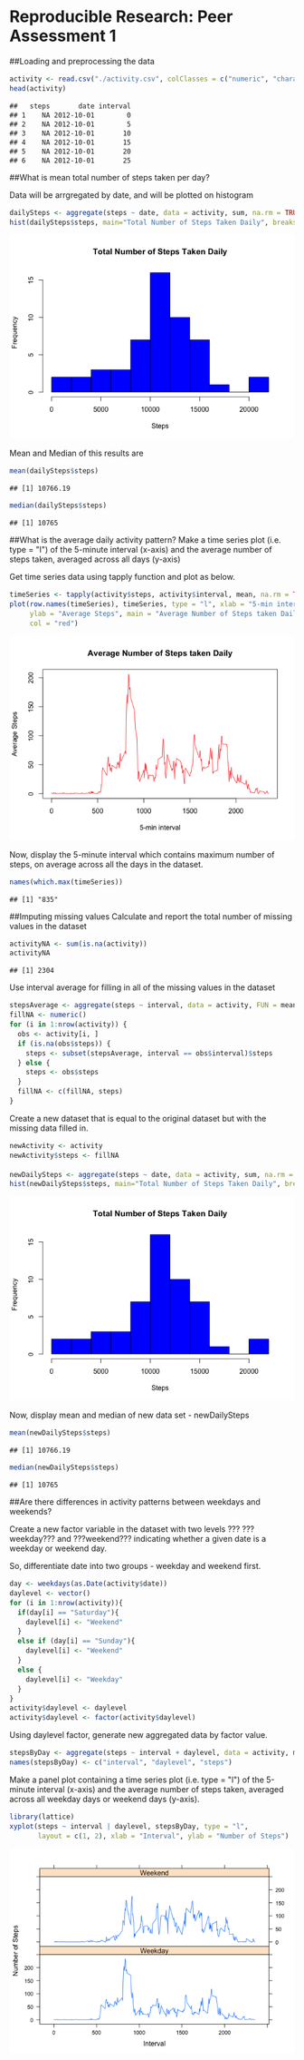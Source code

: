 # Reproducible Research: Peer Assessment 1

##Loading and preprocessing the data

```r
activity <- read.csv("./activity.csv", colClasses = c("numeric", "character", "numeric"))
head(activity)
```

```
##   steps       date interval
## 1    NA 2012-10-01        0
## 2    NA 2012-10-01        5
## 3    NA 2012-10-01       10
## 4    NA 2012-10-01       15
## 5    NA 2012-10-01       20
## 6    NA 2012-10-01       25
```


##What is mean total number of steps taken per day?

Data will be arrgregated by date, and will be plotted on histogram

```r
dailySteps <- aggregate(steps ~ date, data = activity, sum, na.rm = TRUE)
hist(dailySteps$steps, main="Total Number of Steps Taken Daily", breaks=10, xlab="Steps", ylab="Frequency", col="Blue")
```

![](PA1_template_files/figure-html/unnamed-chunk-2-1.png) 

Mean and Median of this results are

```r
mean(dailySteps$steps)
```

```
## [1] 10766.19
```

```r
median(dailySteps$steps)
```

```
## [1] 10765
```


##What is the average daily activity pattern?
Make a time series plot (i.e. type = "l") of the 5-minute interval (x-axis) and the average number of steps taken, averaged across all days (y-axis)

Get time series data using tapply function and plot as below.

```r
timeSeries <- tapply(activity$steps, activity$interval, mean, na.rm = TRUE)
plot(row.names(timeSeries), timeSeries, type = "l", xlab = "5-min interval", 
     ylab = "Average Steps", main = "Average Number of Steps taken Daily", 
     col = "red")
```

![](PA1_template_files/figure-html/unnamed-chunk-4-1.png) 

Now, display the 5-minute interval which contains maximum number of steps, on average across all the days in the dataset. 

```r
names(which.max(timeSeries))
```

```
## [1] "835"
```


##Imputing missing values
Calculate and report the total number of missing values in the dataset

```r
activityNA <- sum(is.na(activity))
activityNA
```

```
## [1] 2304
```

Use interval average for filling in all of the missing values in the dataset

```r
stepsAverage <- aggregate(steps ~ interval, data = activity, FUN = mean)
fillNA <- numeric()
for (i in 1:nrow(activity)) {
  obs <- activity[i, ]
  if (is.na(obs$steps)) {
    steps <- subset(stepsAverage, interval == obs$interval)$steps
  } else {
    steps <- obs$steps
  }
  fillNA <- c(fillNA, steps)
}
```

Create a new dataset that is equal to the original dataset but with the missing data filled in.

```r
newActivity <- activity
newActivity$steps <- fillNA

newDailySteps <- aggregate(steps ~ date, data = activity, sum, na.rm = TRUE)
hist(newDailySteps$steps, main="Total Number of Steps Taken Daily", breaks=10, xlab="Steps", ylab="Frequency", col="Blue")
```

![](PA1_template_files/figure-html/unnamed-chunk-8-1.png) 

Now, display mean and median of new data set - newDailySteps

```r
mean(newDailySteps$steps)
```

```
## [1] 10766.19
```

```r
median(newDailySteps$steps)
```

```
## [1] 10765
```

##Are there differences in activity patterns between weekdays and weekends?

Create a new factor variable in the dataset with two levels ??? ???weekday??? and ???weekend??? indicating whether a given date is a weekday or weekend day.

So, differentiate date into two groups - weekday and weekend first.

```r
day <- weekdays(as.Date(activity$date))
daylevel <- vector()
for (i in 1:nrow(activity)){
  if(day[i] == "Saturday"){
    daylevel[i] <- "Weekend"
  }
  else if (day[i] == "Sunday"){
    daylevel[i] <- "Weekend"
  }
  else {
    daylevel[i] <- "Weekday"
  }
}
activity$daylevel <- daylevel
activity$daylevel <- factor(activity$daylevel)
```

Using daylevel factor, generate new aggregated data by factor value.

```r
stepsByDay <- aggregate(steps ~ interval + daylevel, data = activity, mean)
names(stepsByDay) <- c("interval", "daylevel", "steps")
```

Make a panel plot containing a time series plot (i.e. type = "l") of the 5-minute interval (x-axis) and the average number of steps taken, averaged across all weekday days or weekend days (y-axis). 

```r
library(lattice)
xyplot(steps ~ interval | daylevel, stepsByDay, type = "l",
       layout = c(1, 2), xlab = "Interval", ylab = "Number of Steps")
```

![](PA1_template_files/figure-html/unnamed-chunk-12-1.png) 
